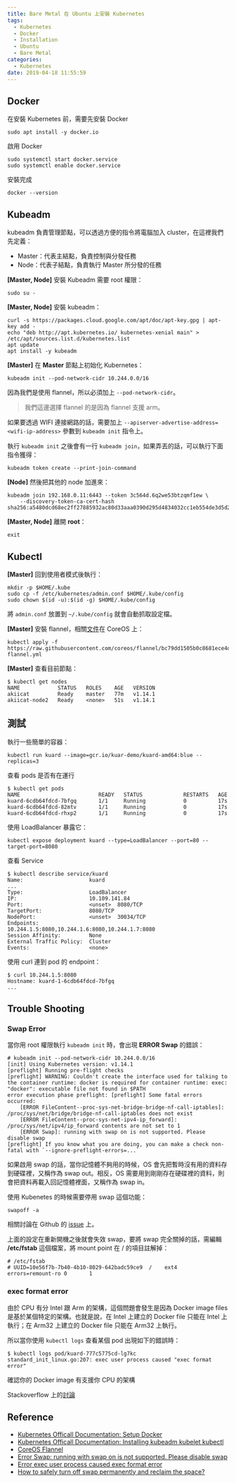 ```yaml
---
title: Bare Metal 在 Ubuntu 上安裝 Kubernetes
tags:
  - Kubernetes
  - Docker
  - Installation
  - Ubuntu
  - Bare Metal
categories:
  - Kubernetes
date: 2019-04-18 11:55:59
---
```



## Docker

在安裝 Kubernetes 前，需要先安裝 Docker

```shell
sudo apt install -y docker.io
```

啟用 Docker

```shell
sudo systemctl start docker.service
sudo systemctl enable docker.service
```

安裝完成

```shell
docker --version
```

## Kubeadm

kubeadm 負責管理節點，可以透過方便的指令將電腦加入 cluster，在這裡我們先定義：

- Master：代表主結點，負責控制與分發任務
- Node：代表子結點，負責執行 Master 所分發的任務

**[Master, Node]** 安裝 Kubeadm 需要 root 權限：

```shell
sudo su -
```

**[Master, Node]** 安裝 kubeadm：


```shell
curl -s https://packages.cloud.google.com/apt/doc/apt-key.gpg | apt-key add -
echo "deb http://apt.kubernetes.io/ kubernetes-xenial main" > /etc/apt/sources.list.d/kubernetes.list
apt update
apt install -y kubeadm
```

**[Master]** 在 **Master** 節點上初始化 Kubernetes：

```shell
kubeadm init --pod-network-cidr 10.244.0.0/16
```

因為我們是使用 flannel，所以必須加上 `--pod-network-cidr`。

>我們這邊選擇 flannel 的是因為 flannel 支援 arm。

如果要透過 WIFI 連接網路的話，需要加上 `--apiserver-advertise-address=<wifi-ip-address>` 參數到 `kubeadm init` 指令上。

執行 `kubeadm init` 之後會有一行 `kubeadm join`，如果弄丟的話，可以執行下面指令獲得：

```shell
kubeadm token create --print-join-command
```

**[Node]** 然後把其他的 node 加進來：

```shell
kubeadm join 192.168.0.11:6443 --token 3c564d.6q2we53btzqmf1ew \
    --discovery-token-ca-cert-hash sha256:a5480dcd68ec2ff27885932ac80d33aaa0390d295d4834032cc1eb554de3d5d2 
```

**[Master, Node]** 離開 **root**：

```shell
exit
```

## Kubectl

**[Master]** 回到使用者模式後執行：

```shell
mkdir -p $HOME/.kube
sudo cp -f /etc/kubernetes/admin.conf $HOME/.kube/config
sudo chown $(id -u):$(id -g) $HOME/.kube/config
```

將 `admin.conf` 放置到 `~/.kube/config` 就會自動抓取設定檔。

**[Master]** 安裝 flannel，相關[文件](https://coreos.com/flannel/docs/latest/kubernetes.html)在 CoreOS 上：

```shell
kubectl apply -f https://raw.githubusercontent.com/coreos/flannel/bc79dd1505b0c8681ece4de4c0d86c5cd2643275/Documentation/kube-flannel.yml
```

**[Master]** 查看目前節點：

```shell
$ kubectl get nodes
NAME            STATUS   ROLES    AGE   VERSION
akiicat         Ready    master   77m   v1.14.1
akiicat-node2   Ready    <none>   51s   v1.14.1
```

## 測試

執行一些簡單的容器：

```shell
kubectl run kuard --image=gcr.io/kuar-demo/kuard-amd64:blue --replicas=3
```

查看 pods 是否有在運行

```shell
$ kubectl get pods
NAME                         READY   STATUS             RESTARTS   AGE
kuard-6cdb64fdcd-7bfgq       1/1     Running            0          17s
kuard-6cdb64fdcd-82mtv       1/1     Running            0          17s
kuard-6cdb64fdcd-rhxp2       1/1     Running            0          17s
```

使用 LoadBalancer 暴露它：

```shell
kubectl expose deployment kuard --type=LoadBalancer --port=80 --target-port=8080
```

查看 Service

```shell
$ kubectl describe service/kuard
Name:                     kuard
...
Type:                     LoadBalancer
IP:                       10.109.141.84
Port:                     <unset>  8080/TCP
TargetPort:               8080/TCP
NodePort:                 <unset>  30034/TCP
Endpoints:                10.244.1.5:8080,10.244.1.6:8080,10.244.1.7:8080
Session Affinity:         None
External Traffic Policy:  Cluster
Events:                   <none>
```

使用 curl 連到 pod 的 endpoint：

```shell
$ curl 10.244.1.5:8080
Hostname: kuard-1-6cdb64fdcd-7bfgq
...
```

## Trouble Shooting

### Swap Error

當你用 root 權限執行 `kubeadm init` 時，會出現 **ERROR Swap** 的錯誤：

```shell
# kubeadm init --pod-network-cidr 10.244.0.0/16
[init] Using Kubernetes version: v1.14.1
[preflight] Running pre-flight checks
[preflight] WARNING: Couldn't create the interface used for talking to the container runtime: docker is required for container runtime: exec: "docker": executable file not found in $PATH
error execution phase preflight: [preflight] Some fatal errors occurred:
	[ERROR FileContent--proc-sys-net-bridge-bridge-nf-call-iptables]: /proc/sys/net/bridge/bridge-nf-call-iptables does not exist
	[ERROR FileContent--proc-sys-net-ipv4-ip_forward]: /proc/sys/net/ipv4/ip_forward contents are not set to 1
	[ERROR Swap]: running with swap on is not supported. Please disable swap
[preflight] If you know what you are doing, you can make a check non-fatal with `--ignore-preflight-errors=...`
```

如果啟用 swap 的話，當你記憶體不夠用的時候，OS 會先把暫時沒有用的資料存到硬碟裡，又稱作為 swap out。相反，OS 需要用到剛剛存在硬碟裡的資料，則會把資料再載入回記憶體裡面，又稱作為 swap in。

使用 Kubenetes 的時候需要停用 swap 這個功能：

```shell
swapoff -a
```

相關討論在 Github 的 [issue](https://github.com/kubernetes/kubeadm/issues/610) 上。

上面的設定在重新開機之後就會失效 swap，要將 swap 完全關掉的話，需編輯 **/etc/fstab**  這個檔案，將 mount point 在 / 的項目註解掉：

```shell
# /etc/fstab
# UUID=10e56f7b-7b40-4b10-8029-642badc59ce9  /    ext4    errors=remount-ro 0       1
```

### exec format error

由於 CPU 有分 Intel 跟 Arm 的架構，這個問題會發生是因為 Docker image files 是基於某個特定的架構。也就是說，在 Intel 上建立的 Docker file 只能在 Intel 上執行；在 Arm32 上建立的 Docker file 只能在 Arm32 上執行。

所以當你使用 `kubectl logs` 查看某個 pod 出現如下的錯誤時：

```shell
$ kubectl logs pod/kuard-777c5775cd-lg7kc
standard_init_linux.go:207: exec user process caused "exec format error"
```

確認你的 Docker image 有支援你 CPU 的架構

Stackoverflow 上的[討論](https://stackoverflow.com/a/52793714/4777620)

## Reference

- [Kubernetes Officall Documentation: Setup Docker](https://kubernetes.io/docs/setup/cri/#docker)
- [Kubernetes Officall Documentation: Installing kubeadm kubelet kubectl](https://kubernetes.io/docs/setup/independent/install-kubeadm/#installing-kubeadm-kubelet-and-kubectl)
- [CoreOS Flannel](https://coreos.com/flannel/docs/latest/kubernetes.html)
- [Error Swap: running with swap on is not supported. Please disable swap](https://github.com/kubernetes/kubeadm/issues/610)
- [Error exec user process caused exec format error](https://stackoverflow.com/a/52793714/4777620)
- [How to safely turn off swap permanently and reclaim the space?](https://unix.stackexchange.com/a/224348)
